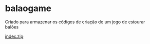 # balaogame
Criado para armazenar os códigos de criação de um jogo de estourar balões


[index.zip](https://github.com/renatacgs/renatacgs.github.io/files/6581143/index.zip)
